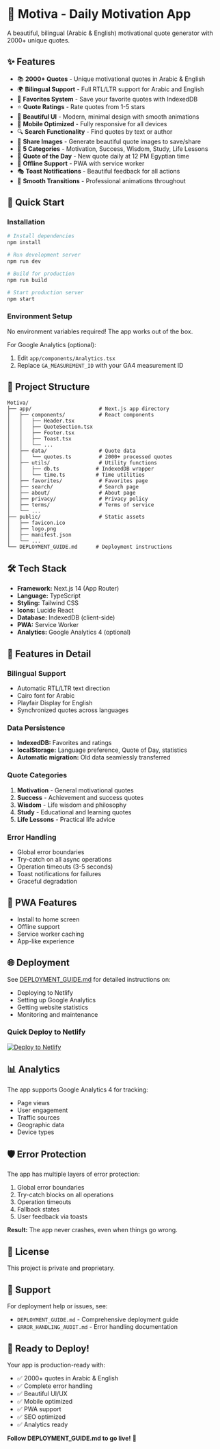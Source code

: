 # 🎯 Motiva - Daily Motivation App

A beautiful, bilingual (Arabic & English) motivational quote generator with 2000+ unique quotes.

## ✨ Features

- 📚 **2000+ Quotes** - Unique motivational quotes in Arabic & English
- 🌍 **Bilingual Support** - Full RTL/LTR support for Arabic and English
- 💖 **Favorites System** - Save your favorite quotes with IndexedDB
- ⭐ **Quote Ratings** - Rate quotes from 1-5 stars
- 🎨 **Beautiful UI** - Modern, minimal design with smooth animations
- 📱 **Mobile Optimized** - Fully responsive for all devices
- 🔍 **Search Functionality** - Find quotes by text or author
- 📸 **Share Images** - Generate beautiful quote images to save/share
- 📂 **5 Categories** - Motivation, Success, Wisdom, Study, Life Lessons
- 🌟 **Quote of the Day** - New quote daily at 12 PM Egyptian time
- 💾 **Offline Support** - PWA with service worker
- 🎭 **Toast Notifications** - Beautiful feedback for all actions
- 🔄 **Smooth Transitions** - Professional animations throughout

## 🚀 Quick Start

### Installation

```bash
# Install dependencies
npm install

# Run development server
npm run dev

# Build for production
npm run build

# Start production server
npm start
```

### Environment Setup

No environment variables required! The app works out of the box.

For Google Analytics (optional):
1. Edit `app/components/Analytics.tsx`
2. Replace `GA_MEASUREMENT_ID` with your GA4 measurement ID

## 📁 Project Structure

```
Motiva/
├── app/                      # Next.js app directory
│   ├── components/           # React components
│   │   ├── Header.tsx
│   │   ├── QuoteSection.tsx
│   │   ├── Footer.tsx
│   │   ├── Toast.tsx
│   │   └── ...
│   ├── data/                 # Quote data
│   │   └── quotes.ts         # 2000+ processed quotes
│   ├── utils/                # Utility functions
│   │   ├── db.ts            # IndexedDB wrapper
│   │   └── time.ts          # Time utilities
│   ├── favorites/            # Favorites page
│   ├── search/               # Search page
│   ├── about/                # About page
│   ├── privacy/              # Privacy policy
│   ├── terms/                # Terms of service
│   └── ...
├── public/                   # Static assets
│   ├── favicon.ico
│   ├── logo.png
│   ├── manifest.json
│   └── ...
└── DEPLOYMENT_GUIDE.md      # Deployment instructions
```

## 🛠️ Tech Stack

- **Framework:** Next.js 14 (App Router)
- **Language:** TypeScript
- **Styling:** Tailwind CSS
- **Icons:** Lucide React
- **Database:** IndexedDB (client-side)
- **PWA:** Service Worker
- **Analytics:** Google Analytics 4 (optional)

## 🎨 Features in Detail

### Bilingual Support
- Automatic RTL/LTR text direction
- Cairo font for Arabic
- Playfair Display for English
- Synchronized quotes across languages

### Data Persistence
- **IndexedDB:** Favorites and ratings
- **localStorage:** Language preference, Quote of Day, statistics
- **Automatic migration:** Old data seamlessly transferred

### Quote Categories
1. **Motivation** - General motivational quotes
2. **Success** - Achievement and success quotes
3. **Wisdom** - Life wisdom and philosophy
4. **Study** - Educational and learning quotes
5. **Life Lessons** - Practical life advice

### Error Handling
- Global error boundaries
- Try-catch on all async operations
- Operation timeouts (3-5 seconds)
- Toast notifications for failures
- Graceful degradation

## 📱 PWA Features

- Install to home screen
- Offline support
- Service worker caching
- App-like experience

## 🌐 Deployment

See [DEPLOYMENT_GUIDE.md](./DEPLOYMENT_GUIDE.md) for detailed instructions on:
- Deploying to Netlify
- Setting up Google Analytics
- Getting website statistics
- Monitoring and maintenance

### Quick Deploy to Netlify

[![Deploy to Netlify](https://www.netlify.com/img/deploy/button.svg)](https://app.netlify.com/start/deploy)

## 📊 Analytics

The app supports Google Analytics 4 for tracking:
- Page views
- User engagement
- Traffic sources
- Geographic data
- Device types

## 🛡️ Error Protection

The app has multiple layers of error protection:
1. Global error boundaries
2. Try-catch blocks on all operations
3. Operation timeouts
4. Fallback states
5. User feedback via toasts

**Result:** The app never crashes, even when things go wrong.

## 📄 License

This project is private and proprietary.

## 🤝 Support

For deployment help or issues, see:
- `DEPLOYMENT_GUIDE.md` - Comprehensive deployment guide
- `ERROR_HANDLING_AUDIT.md` - Error handling documentation

## 🎉 Ready to Deploy!

Your app is production-ready with:
- ✅ 2000+ quotes in Arabic & English
- ✅ Complete error handling
- ✅ Beautiful UI/UX
- ✅ Mobile optimized
- ✅ PWA support
- ✅ SEO optimized
- ✅ Analytics ready

**Follow DEPLOYMENT_GUIDE.md to go live!** 🚀


